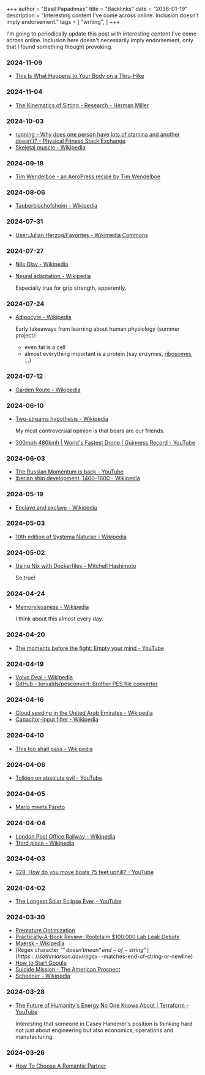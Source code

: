 +++
author = "Basil Papadimas"
title = "Backlinks"
date = "2038-01-19"
description = "Interesting content I've come across online. Inclusion doesn't imply endorsement."
tags = [
    "writing",
]
+++

I'm going to periodically update this post with interesting content I've come across online. Inclusion here doesn't necessarily imply endorsement, only that I found something thought provoking.

### 2024-11-09
- [This Is What Happens to Your Body on a Thru-Hike](https://www.outsideonline.com/outdoor-adventure/hiking-and-backpacking/what-happens-your-body-thru-hike/)

### 2024-11-04
- [The Kinematics of Sitting - Research - Herman Miller](https://www.hermanmiller.com/research/categories/white-papers/the-kinematics-of-sitting/)

### 2024-10-03
- [running - Why does one person have lots of stamina and another doesn't? - Physical Fitness Stack Exchange](https://fitness.stackexchange.com/a/38355)
- [Skeletal muscle - Wikipedia](https://en.wikipedia.org/wiki/Skeletal_muscle#Fiber_types)

### 2024-09-18
- [Tim Wendelboe - an AeroPress recipe by Tim Wendelboe](https://aeroprecipe.com/recipes/tim-wendelboe)
    
### 2024-08-06
- [Tauberbischofsheim - Wikipedia](https://en.wikipedia.org/wiki/Tauberbischofsheim#Fencing)

### 2024-07-31
- [User:Julian Herzog/Favorites - Wikimedia Commons](https://commons.wikimedia.org/wiki/User:Julian_Herzog/Favorites)

### 2024-07-27
- [Nils Olav - Wikipedia](https://en.wikipedia.org/wiki/Nils_Olav)
- [Neural adaptation - Wikipedia](https://en.wikipedia.org/wiki/Neural_adaptation#Weight_training)
    
    Especially true for grip strength, apparently.

### 2024-07-24
- [Adipocyte - Wikipedia](https://en.wikipedia.org/wiki/Adipocyte)

    Early takeaways from learning about human physiology (summer project):
    - even fat is a cell
    - almost everything important is a protein (say enzymes, [ribosomes](https://en.wikipedia.org/wiki/Ribosomal_protein), ...)

### 2024-07-12
- [Garden Route - Wikipedia](https://en.wikipedia.org/wiki/Garden_Route)

### 2024-06-10
- [Two-streams hypothesis - Wikipedia](https://en.wikipedia.org/wiki/Two-streams_hypothesis)

    My most controversial opinion is that bears are our friends.

- [300mph 480kmh | World's Fastest Drone | Guinness Record - YouTube](https://www.youtube.com/watch?v=RoSSaSkOTTc)

### 2024-06-03
- [The Russian Momentum is back - YouTube](https://www.youtube.com/watch?v=gk7D_TliAuE)
- [Iberian ship development, 1400–1600 - Wikipedia](https://en.wikipedia.org/wiki/Iberian_ship_development,_1400–1600)

### 2024-05-19
- [Enclave and exclave - Wikipedia](https://en.wikipedia.org/wiki/Enclave_and_exclave#True_exclaves)

### 2024-05-03
- [10th edition of Systema Naturae - Wikipedia](https://en.wikipedia.org/wiki/10th_edition_of_Systema_Naturae)

### 2024-05-02
- [Using Nix with Dockerfiles – Mitchell Hashimoto](https://mitchellh.com/writing/nix-with-dockerfiles)

    So true!

### 2024-04-24
- [Memorylessness - Wikipedia](https://en.wikipedia.org/wiki/Memorylessness)

    I think about this almost every day.

### 2024-04-20
- [The moments before the fight: Empty your mind - YouTube](https://www.youtube.com/watch?v=9e4BWBdxBA8)

### 2024-04-19
- [Volvo Deal - Wikipedia](https://en.wikipedia.org/wiki/Volvo_Deal)
- [GitHub - torvalds/pesconvert: Brother PES file converter](https://github.com/torvalds/pesconvert)

### 2024-04-16
- [Cloud seeding in the United Arab Emirates - Wikipedia](https://en.wikipedia.org/wiki/Cloud_seeding_in_the_United_Arab_Emirates)
- [Capacitor-input filter - Wikipedia](https://en.wikipedia.org/wiki/Capacitor-input_filter)

### 2024-04-10
- [This too shall pass - Wikipedia](https://en.wikipedia.org/wiki/This_too_shall_pass)

### 2024-04-06
- [Tolkien on absolute evil - YouTube](https://www.youtube.com/watch?v=qbKNEDKoSRU)

### 2024-04-05
- [Mario meets Pareto](https://www.mayerowitz.io/blog/mario-meets-pareto)

### 2024-04-04
- [London Post Office Railway - Wikipedia](https://en.wikipedia.org/wiki/London_Post_Office_Railway)
- [Third place - Wikipedia](https://en.wikipedia.org/wiki/Third_place)

### 2024-04-03
- [328. How do you move boats 75 feet uphill? - YouTube](https://www.youtube.com/watch?v=IdTDr0VH1aU)

### 2024-04-02
- [The Longest Solar Eclipse Ever - YouTube](https://www.youtube.com/watch?v=mzwwofB5_Nc)

### 2024-03-30
- [Premature Optimization](https://wiki.c2.com/?PrematureOptimization)
- [Practically-A-Book Review: Rootclaim $100,000 Lab Leak Debate](https://www.astralcodexten.com/p/practically-a-book-review-rootclaim)
- [Maersk - Wikipedia](https://en.wikipedia.org/wiki/Maersk)
- [Regex character “$” doesn't mean “end-of-string”](https://sethmlarson.dev/regex-$-matches-end-of-string-or-newline)
- [How to Start Google](https://paulgraham.com/google.html)
- [Suicide Mission - The American Prospect](https://prospect.org/infrastructure/transportation/2024-03-28-suicide-mission-boeing/)
- [Schooner - Wikipedia](https://en.wikipedia.org/wiki/Schooner)

### 2024-03-28
- [The Future of Humanity's Energy No One Knows About | Terraform - YouTube](https://www.youtube.com/watch?v=NngCHTImH1g)

    Interesting that someone in Casey Handmer's position is thinking hard not just about engineering but also economics, operations and manufacturing. 

### 2024-03-26
- [How To Choose A Romantic Partner](https://www.robkhenderson.com/p/how-to-choose-a-romantic-partner)
